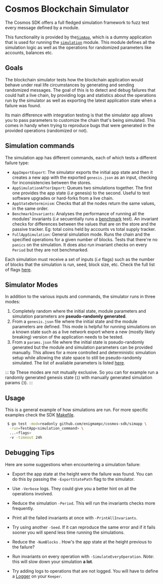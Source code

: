 # Cosmos Blockchain Simulator

The Cosmos SDK offers a full fledged simulation framework to fuzz test every message defined by a module.

This functionality is provided by the[`SimApp`](https://github.com/enigmampc/cosmos-sdk/blob/master/simapp/app.go),
which is a dummy application that is used for running the [`simulation`](https://github.com/enigmampc/cosmos-sdk/tree/master/x/simulation) module.
This module defines all the simulation logic as well as the operations for randomized parameters like accounts, balances etc.

## Goals

The blockchain simulator tests how the blockchain application would behave under real life circumstances by generating and sending randomized messages.
The goal of this is to detect and debug failures that could halt a live chain, by providing logs and statistics about the operations run by the simulator as well as exporting the latest application state when a failure was found.

Its main difference with integration testing is that the simulator app allows you to pass parameters to customize the chain that's being simulated.
This comes in handy when trying to reproduce bugs that were generated in the provided operations (randomized or not).

## Simulation commands

The simulation app has different commands, each of which tests a different failure type:

- `AppImportExport`: The simulator exports the initial app state and then it creates a new app with the exported `genesis.json` as an input, checking for inconsistencies between the stores.
- `AppSimulationAfterImport`: Queues two simulations together. The first one provides the app state (_i.e_ genesis) to the second. Useful to test software upgrades or hard-forks from a live chain.
- `AppStateDeterminism`: Checks that all the nodes return the same values, in the same order.
- `BenchmarkInvariants`: Analyses the performance of running all the modules' invariants (_i.e_ secuentially runs a [benchmark](https://golang.org/pkg/testing/#hdr-Benchmarks) test). An invariant checks for differences between the values that are on the store and the passive tracker. Eg: total coins held by accounts vs total supply tracker.
- `FullAppSimulation`: General simulation mode. Runs the chain and the specified operations for a given number of blocks. Tests that there're no `panics` on the simulation. It does also run invariant checks on every `Period` but they are not benchmarked.

Each simulation must receive a set of inputs (_i.e_ flags) such as the number of blocks that the simulation is run, seed, block size, etc.
Check the full list of flags [here](https://github.com/enigmampc/cosmos-sdk/blob/adf6ddd4a807c8363e33083a3281f6a5e112ab89/simapp/sim_test.go#L34-L50).

## Simulator Modes

In addition to the various inputs and commands, the simulator runs in three modes:

1. Completely random where the initial state, module parameters and simulation parameters are **pseudo-randomly generated**.
2. From a `genesis.json` file where the initial state and the module parameters are defined.
This mode is helpful for running simulations on a known state such as a live network export where a new (mostly likely breaking) version of the application needs to be tested.
3. From a `params.json` file where the initial state is pseudo-randomly generated but the module and simulation parameters can be provided manually.
This allows for a more controlled and deterministic simulation setup while allowing the state space to still be pseudo-randomly simulated. The list of available parameters is listed [here](https://github.com/enigmampc/cosmos-sdk/blob/adf6ddd4a807c8363e33083a3281f6a5e112ab89/x/simulation/params.go#L170-L178).

::: tip
These modes are not mutually exclusive. So you can for example run a randomly generated genesis state (`1`) with manually generated simulation params (`3`).
:::

## Usage

This is a general example of how simulations are run. For more specific examples check the SDK [Makefile](https://github.com/enigmampc/cosmos-sdk/blob/adf6ddd4a807c8363e33083a3281f6a5e112ab89/Makefile#L88-L123).

```bash
 $ go test -mod=readonly github.com/enigmampc/cosmos-sdk/simapp \
  -run=TestApp<simulation_command> \
  ...<flags>
  -v -timeout 24h
```

## Debugging Tips

Here are some suggestions when encountering a simulation failure:

- Export the app state at the height were the failure was found. You can do this by passing the `-ExportStatePath` flag to the simulator.
- Use `-Verbose` logs. They could give you a better hint on all the operations involved.

- Reduce the simulation `-Period`. This will run the invariants checks more frequently.
- Print all the failed invariants at once with `-PrintAllInvariants`.
- Try using another `-Seed`. If it can reproduce the same error and if it fails sooner you will spend less time running the simulations.
- Reduce the `-NumBlocks` . How's the app state at the height previous to the failure?
- Run invariants on every operation with `-SimulateEveryOperation`. _Note_: this will slow down your simulation **a lot**.
- Try adding logs to operations that are not logged. You will have to define a [Logger](https://github.com/enigmampc/cosmos-sdk/blob/adf6ddd4a807c8363e33083a3281f6a5e112ab89/x/staking/keeper/keeper.go#L65:17) on your `Keeper`.

<!-- ## Use simulation in your SDK-based application -->
<!-- TODO: link to the simulation section on the tutorial for how to add your own simulation messages -->
